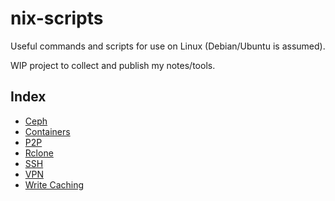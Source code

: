 # nix-scripts

Useful commands and scripts for use on Linux (Debian/Ubuntu is assumed).

WIP project to collect and publish my notes/tools.

## Index

* [Ceph](ceph)
* [Containers](containers)
* [P2P](p2p)
* [Rclone](rclone)
* [SSH](ssh)
* [VPN](vpn)
* [Write Caching](write-cache)
